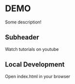 # DEMO

Some description!


## Subheader

Watch tutorials on youtube

## Local Development

Open index.html in your browser